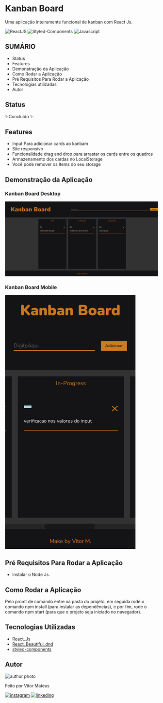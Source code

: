 # Kanban Board

Uma aplicação inteiramente funcional de kanban com React Js.

![ReactJS](https://img.shields.io/badge/React_Native-20232A?style=for-the-badge&logo=react&logoColor=61DAFB) ![Styled-Components](https://img.shields.io/badge/styled--components-DB7093?style=for-the-badge&logo=styled-components&logoColor=white) ![Javascript](https://img.shields.io/badge/JavaScript-F7DF1E?style=for-the-badge&logo=javascript&logoColor=black)
## SUMÁRIO

- Status
- Features
- Demonstração da Aplicação
- Como Rodar a Aplicação
- Pré Requisitos Para Rodar a Aplicação
- Tecnologias utilizadas
- Autor

## Status

✨Concluído ✨

## Features

- Input Para adicionar cards ao kanbam
- Site responsivo
- Funcionalidade drag and drop para arrastar os cards entre os quadros
- Armazenamento dos cardas no LocalStorage
- Você pode remover os items do seu storage

## Demonstração da Aplicação

### Kanban Board Desktop

<img alt="kanban desktop image" src="./readme_files/kanban_desktop.png"/>

### Kanban Board Mobile

<img alt="kanban desktop image" src="./readme_files/kanban_mobile.png"/>

## Pré Requisitos Para Rodar a Aplicação

- Instalar o Node Js.

## Como Rodar a Aplicação

Pelo promt de comando entre na pasta do projeto, em seguida rode o comando npm install (para instalar as dependências), e por fim, rode o comando npm start (para que o projeto seja iniciado no navegador).


## Tecnologias Utilizadas

- [React_Js](https://pt-br.reactjs.org/docs/getting-started.html)
- [React_Beautiful_dnd](https://github.com/atlassian/react-beautiful-dnd)
- [styled-components](https://styled-components.com/docs)

## Autor
<img alt="author photo" src="./readme_files/vitor.png">

Feito por Vitor Mateus

[![instagram](https://img.shields.io/badge/Instagram-E4405F?style=for-the-badge&logo=instagram&logoColor=white)](https://www.instagram.com/vitor_dev_/) [![linkeding](https://img.shields.io/badge/LinkedIn-0077B5?style=for-the-badge&logo=linkedin&logoColor=white)](https://www.linkedin.com/in/vitor-mateus-2a42461a2/)

